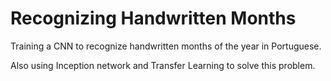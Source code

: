 # Recognizing Handwritten Months
Training a CNN to recognize handwritten months of the year in Portuguese.

Also using Inception network and Transfer Learning to solve this problem.
